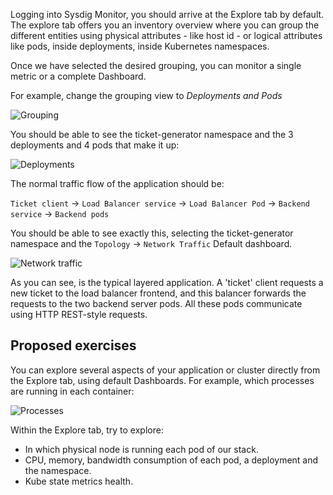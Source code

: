 Logging into Sysdig Monitor, you should arrive at the Explore tab by default.
The explore tab offers you an inventory overview where you can group the different entities using physical attributes - like host id - or logical attributes like pods, inside deployments, inside Kubernetes namespaces.

Once we have selected the desired grouping, you can monitor a single metric or a complete Dashboard.

For example, change the grouping view to _Deployments and Pods_

![Grouping](/sysdig/scenarios/monitor-lab05/assets/image01.png)

You should be able to see the ticket-generator namespace and the 3 deployments and 4 pods that make it up:

![Deployments](/sysdig/scenarios/monitor-lab05/assets/image02.png)

The normal traffic flow of the application should be:

`Ticket client` → `Load Balancer service` → `Load Balancer Pod` → `Backend service` → `Backend pods`

You should be able to see exactly this, selecting the ticket-generator namespace and the `Topology` → `Network Traffic` Default dashboard.

![Network traffic](/sysdig/scenarios/monitor-lab05/assets/image03.png)

As you can see, is the typical layered application. A 'ticket' client requests a new ticket to the load balancer frontend, and this balancer forwards the requests to the two backend server pods. All these pods communicate using HTTP REST-style requests.

Proposed exercises
------------------

You can explore several aspects of your application or cluster directly from the Explore tab, using default Dashboards. For example, which processes are running in each container:

![Processes](/sysdig/scenarios/monitor-lab05/assets/image04.png)

Within the Explore tab, try to explore:

- In which physical node is running each pod of our stack.
- CPU, memory, bandwidth consumption of each pod, a deployment and the namespace.
- Kube state metrics health.
